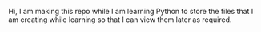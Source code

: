 Hi,
I am making this repo while I am learning Python to store the files that I am creating while learning so that I can view them later as required.
